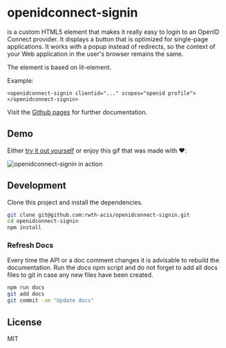 openidconnect-signin
================

<openidconnect-signin> is a custom HTML5 element that makes it really easy to login to an OpenID Connect provider. It
displays a button that is optimized for single-page applications. It works with a popup instead of redirects, so the
context of your Web application in the user's browser remains the same.

The element is based on lit-element.

Example:
```
<openidconnect-signin clientid="..." scopes="openid profile"></openidconnect-signin>
```

Visit the [Github pages](https://rwth-acis.github.io/openidconnect-signin) for further documentation.

## Demo

Either [try it out yourself](https://rwth-acis.github.io/openidconnect-signin/#/elements/openidconnect-signin/demos/demo/index.html) or enjoy this gif that was made with :heart::

![openidconnect-signin in action](https://i.giphy.com/zkFD9Blr2cPxm.gif)

## Development

Clone this project and install the dependencies.

```bash
git clone git@github.com:rwth-acis/openidconnect-signin.git
cd openidconnect-signin
npm install
```

### Refresh Docs

Every time the API or a doc comment changes it is advisable to rebuild the documentation. 
Run the *docs* npm script and do not forget to add all docs files to git in case any new files have been created.

```bash
npm run docs
git add docs
git commit -am "Update docs"

```

## License
MIT
